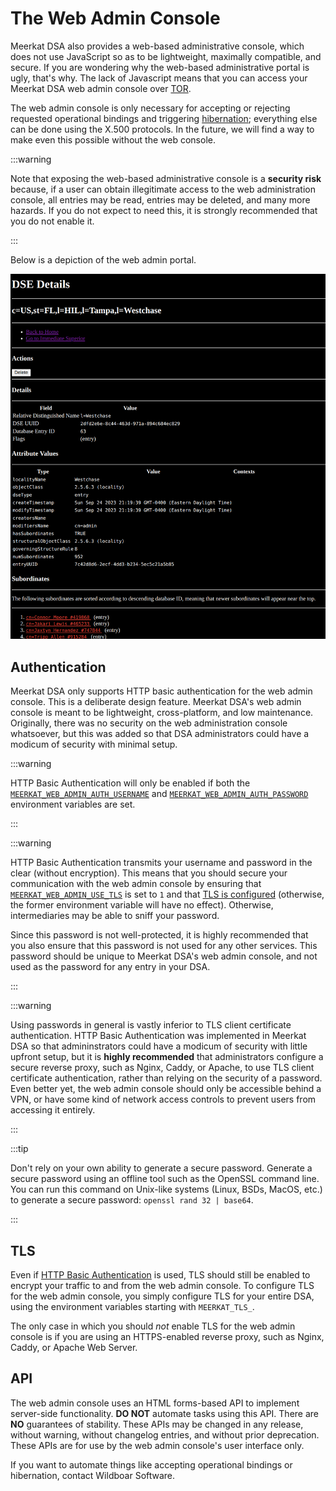# The Web Admin Console

Meerkat DSA also provides a web-based administrative console, which does not use
JavaScript so as to be lightweight, maximally compatible, and secure. If you are
wondering why the web-based administrative portal is ugly, that's why. The lack
of Javascript means that you can access your Meerkat DSA web admin console over
[TOR](https://www.torproject.org/).

The web admin console is only necessary for accepting or rejecting requested
operational bindings and triggering
[hibernation](./administration.md#hibernation); everything else can be done
using the X.500 protocols. In the future, we will find a way to make even this
possible without the web console.

:::warning

Note that exposing the web-based administrative console is a **security risk**
because, if a user can obtain illegitimate access to the web administration
console, all entries may be read, entries may be deleted, and many more hazards.
If you do not expect to need this, it is strongly recommended that you do not
enable it.

:::

Below is a depiction of the web admin portal.

![Web Admin Portal](../static/img/webadmin.png)

## Authentication

Meerkat DSA only supports HTTP basic authentication for the web admin console.
This is a deliberate design feature. Meerkat DSA's web admin console is meant to
be lightweight, cross-platform, and low maintenance. Originally, there was no
security on the web administration console whatsoever, but this was added so
that DSA administrators could have a modicum of security with minimal setup.

:::warning

HTTP Basic Authentication will only be enabled if both the
[`MEERKAT_WEB_ADMIN_AUTH_USERNAME`](./env.md#meerkat_web_admin_auth_username)
and
[`MEERKAT_WEB_ADMIN_AUTH_PASSWORD`](./env.md#meerkat_web_admin_auth_password)
environment variables are set.

:::

:::warning

HTTP Basic Authentication transmits your username and password in the clear
(without encryption). This means that you should secure your communication with
the web admin console by ensuring that
[`MEERKAT_WEB_ADMIN_USE_TLS`](./env.md#meerkat_web_admin_use_tls) is set to `1`
and that [TLS is configured](./tls.md) (otherwise, the former environment
variable will have no effect). Otherwise, intermediaries may be able to sniff
your password.

Since this password is not well-protected, it is highly recommended that you
also ensure that this password is not used for any other services. This password
should be unique to Meerkat DSA's web admin console, and not used as the
password for any entry in your DSA.

:::

:::warning

Using passwords in general is vastly inferior to TLS client certificate
authentication. HTTP Basic Authentication was implemented in Meerkat DSA so that
admininstrators could have a modicum of security with little upfront setup, but
it is **highly recommended** that administrators configure a secure reverse
proxy, such as Nginx, Caddy, or Apache, to use TLS client certificate
authentication, rather than relying on the security of a password. Even better
yet, the web admin console should only be accessible behind a VPN, or have some
kind of network access controls to prevent users from accessing it entirely.

:::

:::tip

Don't rely on your own ability to generate a secure password. Generate a secure
password using an offline tool such as the OpenSSL command line. You can run
this command on Unix-like systems (Linux, BSDs, MacOS, etc.) to generate a
secure password: `openssl rand 32 | base64`.

:::

## TLS

Even if [HTTP Basic Authentication](#authentication) is used, TLS should still
be enabled to encrypt your traffic to and from the web admin console. To
configure TLS for the web admin console, you simply configure TLS for your
entire DSA, using the environment variables starting with `MEERKAT_TLS_`.

The only case in which you should _not_ enable TLS for the web admin console is
if you are using an HTTPS-enabled reverse proxy, such as Nginx, Caddy, or
Apache Web Server.

## API

The web admin console uses an HTML forms-based API to implement server-side
functionality. **DO NOT** automate tasks using this API. There are **NO**
guarantees of stability. These APIs may be changed in any release, without
warning, without changelog entries, and without prior deprecation. These APIs
are for use by the web admin console's user interface only.

If you want to automate things like accepting operational bindings or
hibernation, contact Wildboar Software.

